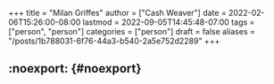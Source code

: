 +++
title = "Milan Griffes"
author = ["Cash Weaver"]
date = 2022-02-06T15:26:00-08:00
lastmod = 2022-09-05T14:45:48-07:00
tags = ["person", "person"]
categories = ["person"]
draft = false
aliases = "/posts/1b788031-6f76-44a3-b540-2a5e752d2289"
+++

## :noexport: {#noexport}

